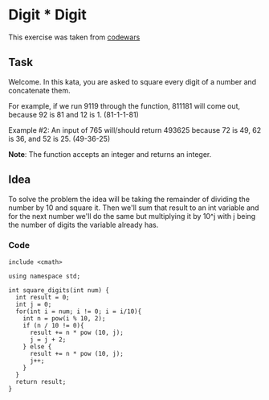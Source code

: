 # Digit * Digit

This exercise was taken from [codewars](https://www.codewars.com/kata/546e2562b03326a88e000020)

## Task

Welcome. In this kata, you are asked to square every digit of a number and concatenate them.

For example, if we run 9119 through the function, 811181 will come out, because 92 is 81 and 12 is 1. (81-1-1-81)

Example #2: An input of 765 will/should return 493625 because 72 is 49, 62 is 36, and 52 is 25. (49-36-25)

**Note**: The function accepts an integer and returns an integer.

## Idea

To solve the problem the idea will be taking the remainder of dividing the number by 10 and square it. Then we'll sum that result to an int variable and for the next number we'll do the same but multiplying it by 10^j with j being the number of digits the variable already has.

### Code
```
include <cmath>

using namespace std;

int square_digits(int num) {
  int result = 0;
  int j = 0;
  for(int i = num; i != 0; i = i/10){
    int n = pow(i % 10, 2);
    if (n / 10 != 0){
      result += n * pow (10, j);
      j = j + 2;
    } else {
      result += n * pow (10, j);
      j++;
    }
  }
  return result;
}
```
